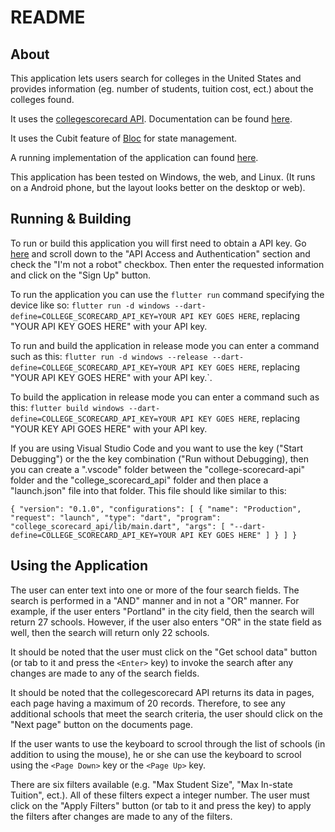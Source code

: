# README

## About

This application lets users search for colleges in the United States and provides information (eg. number of students, tuition cost, ect.) about the colleges found.

It uses the [collegescorecard API](https://collegescorecard.ed.gov/). Documentation can be found [here](https://collegescorecard.ed.gov/data/api-documentation/).

It uses the Cubit feature of [Bloc](https://bloclibrary.dev/) for state management.

A running implementation of the application can found [here](https://danielgenecasey.net/college-scorecard-api/).

This application has been tested on Windows, the web, and Linux.  (It runs on a Android phone, but the layout looks better on the desktop or web).

## Running & Building

To run or build this application you will first need to obtain a API key.  Go [here](https://collegescorecard.ed.gov/data/api-documentation/) and scroll down to the "API Access and Authentication" section and check the "I'm not a robot" checkbox. Then enter the requested information and click on the "Sign Up" button.

To run the application you can use the `flutter run` command specifying the device like so: `flutter run -d windows --dart-define=COLLEGE_SCORECARD_API_KEY=YOUR API KEY GOES HERE`, replacing "YOUR API KEY GOES HERE" with your API key.

To run and build the application in release mode you can enter a command such as this: `flutter run -d windows --release --dart-define=COLLEGE_SCORECARD_API_KEY=YOUR API KEY GOES HERE`, replacing "YOUR API KEY GOES HERE" with your API key.`.

To build the application in release mode you can enter a command such as this: `flutter build windows --dart-define=COLLEGE_SCORECARD_API_KEY=YOUR API KEY GOES HERE`, replacing "YOUR KEY API GOES HERE" with your API key.

If you are using Visual Studio Code and you want to use the <F5> key ("Start Debugging") or the the <Ctl><F5> key combination ("Run without Debugging), then you can create a ".vscode" folder between the "college-scorecard-api" folder and the "college_scorecard_api" folder and then place a "launch.json" file into that folder.  This file should like similar to this:

`{
    "version": "0.1.0",
    "configurations": [
        {
            "name": "Production",
            "request": "launch",
            "type": "dart",
            "program": "college_scorecard_api/lib/main.dart",
            "args": [
                "--dart-define=COLLEGE_SCORECARD_API_KEY=YOUR API KEY GOES HERE"
            ]
        }
    ]
}`

## Using the Application

The user can enter text into one or more of the four search fields.  The search is performed in a "AND" manner and in not a "OR" manner.  For example, if the user enters "Portland" in the city field, then the search will return 27 schools. However, if the user also enters "OR" in the state field as well, then the search will return only 22 schools.

It should be noted that the user must click on the "Get school data" button (or tab to it and press the `<Enter>` key) to invoke the search after any changes are made to any of the search fields.

It should be noted that the collegescorecard API returns its data in pages, each page having a maximum of 20 records. Therefore, to see any additional schools that meet the search criteria, the user should click on the "Next page" button on the documents page.

If the user wants to use the keyboard to scrool through the list of schools (in addition to using the mouse), he or she can use the keyboard to scrool using the `<Page Down>` key or the `<Page Up>` key.

There are six filters available (e.g. "Max Student Size", "Max In-state Tuition", ect.). All of these filters expect a integer number. The user must click on the "Apply Filters" button (or tab to it and press the <Enter> key) to apply the filters after changes are made to any of the filters.

